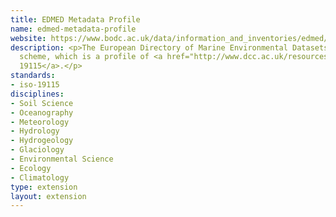 ```yaml
---
title: EDMED Metadata Profile
name: edmed-metadata-profile
website: https://www.bodc.ac.uk/data/information_and_inventories/edmed/
description: <p>The European Directory of Marine Environmental Datasets metadata
  scheme, which is a profile of <a href="http://www.dcc.ac.uk/resources/metadata-standards/iso-19115">ISO
  19115</a>.</p>
standards:
- iso-19115
disciplines:
- Soil Science
- Oceanography
- Meteorology
- Hydrology
- Hydrogeology
- Glaciology
- Environmental Science
- Ecology
- Climatology
type: extension
layout: extension
---
```


